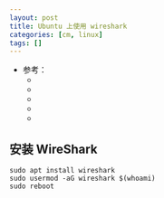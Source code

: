 ```yaml
---
layout: post
title: Ubuntu 上使用 wireshark
categories: [cm, linux]
tags: []
---
```


* 参考： 
  * []()
  * []()
  * []()
  * []()
  * []()



## 安装 WireShark

~~~
sudo apt install wireshark
sudo usermod -aG wireshark $(whoami)
sudo reboot
~~~






